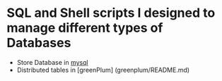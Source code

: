 # SQL and Shell scripts I designed to manage different types of Databases

* Store Database in [mysql](https://github.com/serg239/db/tree/master/mysql/)
* Distributed tables in [greenPlum] (greenplum/README.md)
